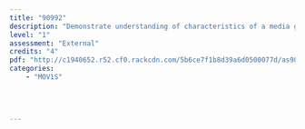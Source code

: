 ```yaml
---
title: "90992"
description: "Demonstrate understanding of characteristics of a media genre"
level: "1"
assessment: "External"
credits: "4"
pdf: "http://c1940652.r52.cf0.rackcdn.com/5b6ce7f1b8d39a6d0500077d/as90992.pdf"
categories:
    - "MOV1S"
    
    
    
    
---
```

